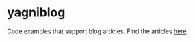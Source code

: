 # yagniblog
Code examples that support blog articles. Find the articles [here](http://youarrentgonnaneedit.com).
